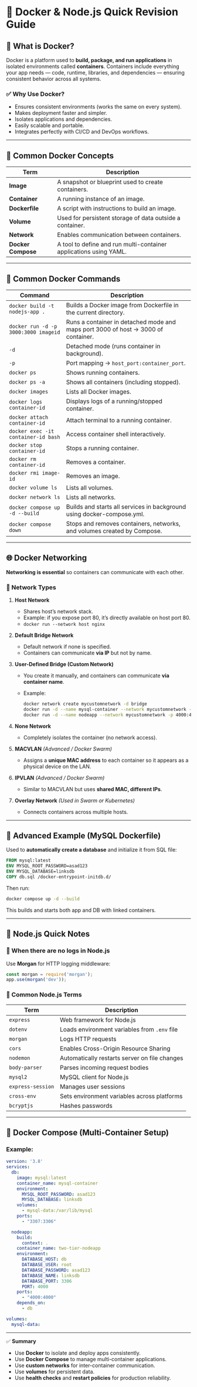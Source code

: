 # 🚀 Docker & Node.js Quick Revision Guide

## 🧠 What is Docker?

Docker is a platform used to **build, package, and run applications** in isolated environments called **containers**. Containers include everything your app needs — code, runtime, libraries, and dependencies — ensuring consistent behavior across all systems.

### ✅ Why Use Docker?

* Ensures consistent environments (works the same on every system).
* Makes deployment faster and simpler.
* Isolates applications and dependencies.
* Easily scalable and portable.
* Integrates perfectly with CI/CD and DevOps workflows.

---

## 🧩 Common Docker Concepts

| Term               | Description                                                       |
| ------------------ | ----------------------------------------------------------------- |
| **Image**          | A snapshot or blueprint used to create containers.                |
| **Container**      | A running instance of an image.                                   |
| **Dockerfile**     | A script with instructions to build an image.                     |
| **Volume**         | Used for persistent storage of data outside a container.          |
| **Network**        | Enables communication between containers.                         |
| **Docker Compose** | A tool to define and run multi-container applications using YAML. |

---

## 🧰 Common Docker Commands

| Command                              | Description                                                                       |
| ------------------------------------ | --------------------------------------------------------------------------------- |
| `docker build -t nodejs-app .`       | Builds a Docker image from Dockerfile in the current directory.                   |
| `docker run -d -p 3000:3000 imageid` | Runs a container in detached mode and maps port 3000 of host → 3000 of container. |
| `-d`                                 | Detached mode (runs container in background).                                     |
| `-p`                                 | Port mapping → `host_port:container_port`.                                        |
| `docker ps`                          | Shows running containers.                                                         |
| `docker ps -a`                       | Shows all containers (including stopped).                                         |
| `docker images`                      | Lists all Docker images.                                                          |
| `docker logs container-id`           | Displays logs of a running/stopped container.                                     |
| `docker attach container-id`         | Attach terminal to a running container.                                           |
| `docker exec -it container-id bash`  | Access container shell interactively.                                             |
| `docker stop container-id`           | Stops a running container.                                                        |
| `docker rm container-id`             | Removes a container.                                                              |
| `docker rmi image-id`                | Removes an image.                                                                 |
| `docker volume ls`                   | Lists all volumes.                                                                |
| `docker network ls`                  | Lists all networks.                                                               |
| `docker compose up -d --build`       | Builds and starts all services in background using docker-compose.yml.            |
| `docker compose down`                | Stops and removes containers, networks, and volumes created by Compose.           |

---

## 🌐 Docker Networking

**Networking is essential** so containers can communicate with each other.

### 🔹 Network Types

1. **Host Network**

   * Shares host’s network stack.
   * Example: if you expose port 80, it’s directly available on host port 80.
   * `docker run --network host nginx`

2. **Default Bridge Network**

   * Default network if none is specified.
   * Containers can communicate **via IP** but not by name.

3. **User-Defined Bridge (Custom Network)**

   * You create it manually, and containers can communicate **via container name**.
   * Example:

     ```bash
     docker network create mycustomnetwork -d bridge
     docker run -d --name mysql-container --network mycustomnetwork -e MYSQL_ROOT_PASSWORD=asad123 -e MYSQL_DATABASE=linksdb -p 3307:3306 mysql
     docker run -d --name nodeapp --network mycustomnetwork -p 4000:4000 nodeapp-image
     ```

4. **None Network**

   * Completely isolates the container (no network access).

5. **MACVLAN** *(Advanced / Docker Swarm)*

   * Assigns a **unique MAC address** to each container so it appears as a physical device on the LAN.

6. **IPVLAN** *(Advanced / Docker Swarm)*

   * Similar to MACVLAN but uses **shared MAC, different IPs**.

7. **Overlay Network** *(Used in Swarm or Kubernetes)*

   * Connects containers across multiple hosts.

---

## 🧱 Advanced Example (MySQL Dockerfile)

Used to **automatically create a database** and initialize it from SQL file:

```dockerfile
FROM mysql:latest
ENV MYSQL_ROOT_PASSWORD=asad123
ENV MYSQL_DATABASE=linksdb
COPY db.sql /docker-entrypoint-initdb.d/
```

Then run:

```bash
docker compose up -d --build
```

This builds and starts both app and DB with linked containers.

---

## 🧾 Node.js Quick Notes

### 🔹 When there are no logs in Node.js

Use **Morgan** for HTTP logging middleware:

```js
const morgan = require('morgan');
app.use(morgan('dev'));
```

### 🔹 Common Node.js Terms

| Term              | Description                                   |
| ----------------- | --------------------------------------------- |
| `express`         | Web framework for Node.js                     |
| `dotenv`          | Loads environment variables from `.env` file  |
| `morgan`          | Logs HTTP requests                            |
| `cors`            | Enables Cross-Origin Resource Sharing         |
| `nodemon`         | Automatically restarts server on file changes |
| `body-parser`     | Parses incoming request bodies                |
| `mysql2`          | MySQL client for Node.js                      |
| `express-session` | Manages user sessions                         |
| `cross-env`       | Sets environment variables across platforms   |
| `bcryptjs`        | Hashes passwords                              |

---

## 🧩 Docker Compose (Multi-Container Setup)

### Example:

```yaml
version: '3.8'
services:
  db:
    image: mysql:latest
    container_name: mysql-container
    environment:
      MYSQL_ROOT_PASSWORD: asad123
      MYSQL_DATABASE: linksdb
    volumes:
      - mysql-data:/var/lib/mysql
    ports:
      - "3307:3306"

  nodeapp:
    build:
      context: .
    container_name: two-tier-nodeapp
    environment:
      DATABASE_HOST: db
      DATABASE_USER: root
      DATABASE_PASSWORD: asad123
      DATABASE_NAME: linksdb
      DATABASE_PORT: 3306
      PORT: 4000
    ports:
      - "4000:4000"
    depends_on:
      - db

volumes:
  mysql-data:
```

---

✅ **Summary**

* Use **Docker** to isolate and deploy apps consistently.
* Use **Docker Compose** to manage multi-container applications.
* Use **custom networks** for inter-container communication.
* Use **volumes** for persistent data.
* Use **health checks** and **restart policies** for production reliability.
